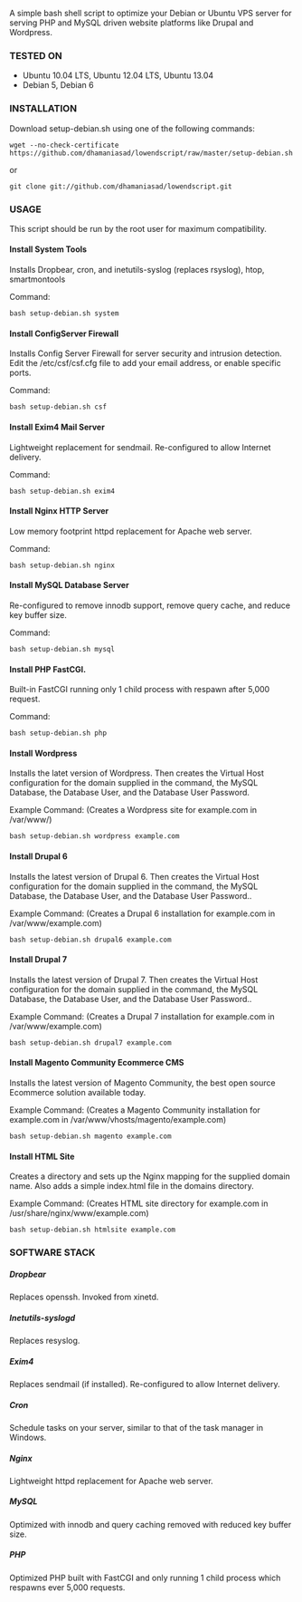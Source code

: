 A simple bash shell script to optimize your Debian or Ubuntu VPS server for serving PHP and MySQL driven website platforms like Drupal and Wordpress.

### TESTED ON
* Ubuntu 10.04 LTS, Ubuntu 12.04 LTS, Ubuntu 13.04
* Debian 5, Debian 6

### INSTALLATION
Download setup-debian.sh using one of the following commands:

    wget --no-check-certificate https://github.com/dhamaniasad/lowendscript/raw/master/setup-debian.sh
	
or

    git clone git://github.com/dhamaniasad/lowendscript.git

### USAGE
This script should be run by the root user for maximum compatibility.

#### Install System Tools 
Installs Dropbear, cron, and inetutils-syslog (replaces rsyslog), htop, smartmontools

Command:    
  
    bash setup-debian.sh system
  
#### Install ConfigServer Firewall
Installs Config Server Firewall for server security and intrusion detection.
Edit the /etc/csf/csf.cfg file to add your email address, or enable specific ports.

Command:
  
    bash setup-debian.sh csf
  
#### Install Exim4 Mail Server 
Lightweight replacement for sendmail. Re-configured to allow Internet delivery.

Command:    
  
    bash setup-debian.sh exim4

#### Install Nginx HTTP Server
Low memory footprint httpd replacement for Apache web server.

Command:    
  
    bash setup-debian.sh nginx

#### Install MySQL Database Server
Re-configured to remove innodb support, remove query cache, and reduce key buffer size.

Command:    
  
    bash setup-debian.sh mysql

#### Install PHP FastCGI.
Built-in FastCGI running only 1 child process with respawn after 5,000 request.

Command:    
  
    bash setup-debian.sh php

#### Install Wordpress 
Installs the latet version of Wordpress. Then creates the Virtual Host configuration for the domain supplied in the command, the MySQL Database, the Database User, and the Database User Password.

Example Command: (Creates a Wordpress site for example.com in /var/www/)    
  
    bash setup-debian.sh wordpress example.com

#### Install Drupal 6 
Installs the latest version of Drupal 6. Then creates the Virtual Host configuration for the domain supplied in the command, the MySQL Database, the Database User, and the Database User Password..

Example Command:  (Creates a Drupal 6 installation for example.com in /var/www/example.com)  
  
    bash setup-debian.sh drupal6 example.com
  
#### Install Drupal 7 
Installs the latest version of Drupal 7. Then creates the Virtual Host configuration for the domain supplied in the command, the MySQL Database, the Database User, and the Database User Password..

Example Command:  (Creates a Drupal 7 installation for example.com in /var/www/example.com)  
  
    bash setup-debian.sh drupal7 example.com

#### Install Magento Community Ecommerce CMS
Installs the latest version of Magento Community, the best open source Ecommerce solution available today.
  
Example Command: (Creates a Magento Community installation for example.com in /var/www/vhosts/magento/example.com)
  
    bash setup-debian.sh magento example.com
	
#### Install HTML Site
Creates a directory and sets up the Nginx mapping for the supplied domain name. Also adds a simple index.html file in the domains directory.

Example Command: (Creates HTML site directory for example.com in /usr/share/nginx/www/example.com)
     
    bash setup-debian.sh htmlsite example.com

### SOFTWARE STACK
##### Dropbear 
Replaces openssh. Invoked from xinetd.
##### Inetutils-syslogd 
Replaces resyslog.
##### Exim4 
Replaces sendmail (if installed). Re-configured to allow Internet delivery.
##### Cron 
Schedule tasks on your server, similar to that of the task manager in Windows.
##### Nginx 
Lightweight httpd replacement for Apache web server.
##### MySQL 
Optimized with innodb and query caching removed with reduced key buffer size. 
##### PHP 
Optimized PHP built with FastCGI and only running 1 child process which respawns ever 5,000 requests.
